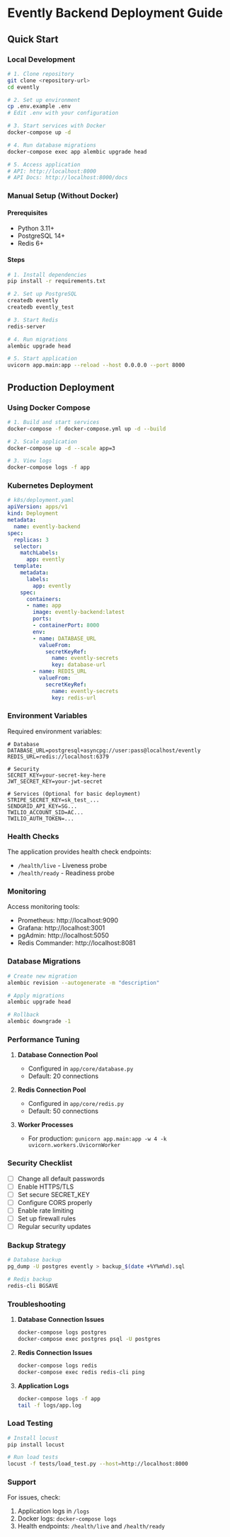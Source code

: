 # Evently Backend Deployment Guide

## Quick Start

### Local Development
```bash
# 1. Clone repository
git clone <repository-url>
cd evently

# 2. Set up environment
cp .env.example .env
# Edit .env with your configuration

# 3. Start services with Docker
docker-compose up -d

# 4. Run database migrations
docker-compose exec app alembic upgrade head

# 5. Access application
# API: http://localhost:8000
# API Docs: http://localhost:8000/docs
```

### Manual Setup (Without Docker)

#### Prerequisites
- Python 3.11+
- PostgreSQL 14+
- Redis 6+

#### Steps
```bash
# 1. Install dependencies
pip install -r requirements.txt

# 2. Set up PostgreSQL
createdb evently
createdb evently_test

# 3. Start Redis
redis-server

# 4. Run migrations
alembic upgrade head

# 5. Start application
uvicorn app.main:app --reload --host 0.0.0.0 --port 8000
```

## Production Deployment

### Using Docker Compose
```bash
# 1. Build and start services
docker-compose -f docker-compose.yml up -d --build

# 2. Scale application
docker-compose up -d --scale app=3

# 3. View logs
docker-compose logs -f app
```

### Kubernetes Deployment
```yaml
# k8s/deployment.yaml
apiVersion: apps/v1
kind: Deployment
metadata:
  name: evently-backend
spec:
  replicas: 3
  selector:
    matchLabels:
      app: evently
  template:
    metadata:
      labels:
        app: evently
    spec:
      containers:
      - name: app
        image: evently-backend:latest
        ports:
        - containerPort: 8000
        env:
        - name: DATABASE_URL
          valueFrom:
            secretKeyRef:
              name: evently-secrets
              key: database-url
        - name: REDIS_URL
          valueFrom:
            secretKeyRef:
              name: evently-secrets
              key: redis-url
```

### Environment Variables

Required environment variables:
```env
# Database
DATABASE_URL=postgresql+asyncpg://user:pass@localhost/evently
REDIS_URL=redis://localhost:6379

# Security
SECRET_KEY=your-secret-key-here
JWT_SECRET_KEY=your-jwt-secret

# Services (Optional for basic deployment)
STRIPE_SECRET_KEY=sk_test_...
SENDGRID_API_KEY=SG...
TWILIO_ACCOUNT_SID=AC...
TWILIO_AUTH_TOKEN=...
```

### Health Checks

The application provides health check endpoints:
- `/health/live` - Liveness probe
- `/health/ready` - Readiness probe

### Monitoring

Access monitoring tools:
- Prometheus: http://localhost:9090
- Grafana: http://localhost:3001
- pgAdmin: http://localhost:5050
- Redis Commander: http://localhost:8081

### Database Migrations

```bash
# Create new migration
alembic revision --autogenerate -m "description"

# Apply migrations
alembic upgrade head

# Rollback
alembic downgrade -1
```

### Performance Tuning

1. **Database Connection Pool**
   - Configured in `app/core/database.py`
   - Default: 20 connections

2. **Redis Connection Pool**
   - Configured in `app/core/redis.py`
   - Default: 50 connections

3. **Worker Processes**
   - For production: `gunicorn app.main:app -w 4 -k uvicorn.workers.UvicornWorker`

### Security Checklist

- [ ] Change all default passwords
- [ ] Enable HTTPS/TLS
- [ ] Set secure SECRET_KEY
- [ ] Configure CORS properly
- [ ] Enable rate limiting
- [ ] Set up firewall rules
- [ ] Regular security updates

### Backup Strategy

```bash
# Database backup
pg_dump -U postgres evently > backup_$(date +%Y%m%d).sql

# Redis backup
redis-cli BGSAVE
```

### Troubleshooting

1. **Database Connection Issues**
   ```bash
   docker-compose logs postgres
   docker-compose exec postgres psql -U postgres
   ```

2. **Redis Connection Issues**
   ```bash
   docker-compose logs redis
   docker-compose exec redis redis-cli ping
   ```

3. **Application Logs**
   ```bash
   docker-compose logs -f app
   tail -f logs/app.log
   ```

### Load Testing

```bash
# Install locust
pip install locust

# Run load tests
locust -f tests/load_test.py --host=http://localhost:8000
```

### Support

For issues, check:
1. Application logs in `/logs`
2. Docker logs: `docker-compose logs`
3. Health endpoints: `/health/live` and `/health/ready`